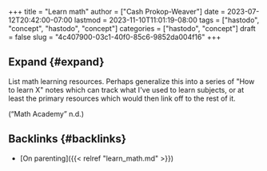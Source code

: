 +++
title = "Learn math"
author = ["Cash Prokop-Weaver"]
date = 2023-07-12T20:42:00-07:00
lastmod = 2023-11-10T11:01:19-08:00
tags = ["hastodo", "concept", "hastodo", "concept"]
categories = ["hastodo", "concept"]
draft = false
slug = "4c407900-03c1-40f0-85c6-9852da004f16"
+++

## Expand {#expand}

List math learning resources. Perhaps generalize this into a series of "How to learn X" notes which can track what I've used to learn subjects, or at least the primary resources which would then link off to the rest of it.

(“Math Academy” n.d.)


## Backlinks {#backlinks}

-   [On parenting]({{< relref "learn_math.md" >}})
